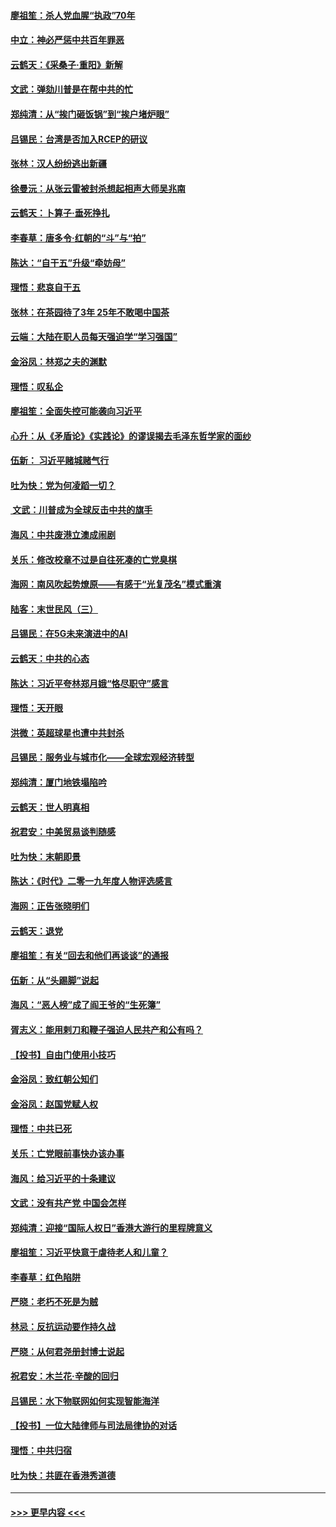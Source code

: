 #### [廖祖笙：杀人党血腥“执政”70年](../pages/nsc993/n11745144.md?t=12261055) 
#### [中立：神必严惩中共百年罪恶](../pages/nsc993/n11744970.md?t=12261055) 
#### [云鹤天：《采桑子‧重阳》新解](../pages/nsc993/n11744948.md?t=12261055) 
#### [文武：弹劾川普是在帮中共的忙](../pages/nsc993/n11744758.md?t=12261055) 
#### [郑纯清：从“挨门砸饭锅”到“挨户堵炉眼”](../pages/nsc993/n11744745.md?t=12261055) 
#### [吕锡民：台湾是否加入RCEP的研议](../pages/nsc993/n11744701.md?t=12261055) 
#### [张林：汉人纷纷逃出新疆](../pages/nsc993/n11743530.md?t=12261055) 
#### [徐曼沅：从张云雷被封杀想起相声大师吴兆南](../pages/nsc993/n11741816.md?t=12261055) 
#### [云鹤天：卜算子‧垂死挣扎](../pages/nsc993/n11739956.md?t=12261055) 
#### [李春草：唐多令‧红朝的“斗”与“拍”](../pages/nsc993/n11739830.md?t=12261055) 
#### [陈达：“自干五”升级“牵妨母”](../pages/nsc993/n11739724.md?t=12261055) 
#### [理悟：悲哀自干五](../pages/nsc993/n11739547.md?t=12261055) 
#### [张林：在茶园待了3年 25年不敢喝中国茶](../pages/nsc993/n11739240.md?t=12261055) 
#### [云端：大陆在职人员每天强迫学“学习强国”](../pages/nsc993/n11738735.md?t=12261055) 
#### [金浴凤：林郑之夫的渊默](../pages/nsc993/n11737735.md?t=12261055) 
#### [理悟：叹私企](../pages/nsc993/n11737715.md?t=12261055) 
#### [廖祖笙：全面失控可能袭向习近平](../pages/nsc993/n11737704.md?t=12261055) 
#### [心升：从《矛盾论》《实践论》的谬误揭去毛泽东哲学家的面纱](../pages/nsc993/n11736962.md?t=12261055) 
#### [伍新： 习近平赌城赌气行](../pages/nsc993/n11736929.md?t=12261055) 
#### [吐为快：党为何凌蹈一切？](../pages/nsc993/n11736915.md?t=12261055) 
#### [ 文武：川普成为全球反击中共的旗手](../pages/nsc993/n11736882.md?t=12261055) 
#### [海风：中共废港立澳成闹剧](../pages/nsc993/n11735857.md?t=12261055) 
#### [关乐：修改校章不过是自往死凑的亡党臭棋](../pages/nsc993/n11735097.md?t=12261055) 
#### [海网：南风吹起势燎原——有感于“光复茂名”模式重演](../pages/nsc993/n11732308.md?t=12261055) 
#### [陆客：末世民风（三）](../pages/nsc993/n11732211.md?t=12261055) 
#### [吕锡民：在5G未来演进中的AI](../pages/nsc993/n11730010.md?t=12261055) 
#### [云鹤天：中共的心态](../pages/nsc993/n11729906.md?t=12261055) 
#### [陈达：习近平夸林郑月娥“恪尽职守”感言](../pages/nsc993/n11729881.md?t=12261055) 
#### [理悟：天开眼](../pages/nsc993/n11729699.md?t=12261055) 
#### [洪微：英超球星也遭中共封杀](../pages/nsc993/n11727243.md?t=12261055) 
#### [吕锡民：服务业与城市化——全球宏观经济转型](../pages/nsc993/n11725845.md?t=12261055) 
#### [郑纯清：厦门地铁塌陷吟](../pages/nsc993/n11725813.md?t=12261055) 
#### [云鹤天：世人明真相](../pages/nsc993/n11725621.md?t=12261055) 
#### [祝君安：中美贸易谈判随感](../pages/nsc993/n11725609.md?t=12261055) 
#### [吐为快：末朝即景](../pages/nsc993/n11723365.md?t=12261055) 
#### [陈达：《时代》二零一九年度人物评选感言](../pages/nsc993/n11723337.md?t=12261055) 
#### [海网：正告张晓明们](../pages/nsc993/n11723228.md?t=12261055) 
#### [云鹤天：退党](../pages/nsc993/n11723056.md?t=12261055) 
#### [廖祖笙：有关“回去和他们再谈谈”的通报](../pages/nsc993/n11722442.md?t=12261055) 
#### [伍新：从“头踢脚”说起](../pages/nsc993/n11722429.md?t=12261055) 
#### [海风：“恶人榜”成了阎王爷的“生死簿”](../pages/nsc993/n11722272.md?t=12261055) 
#### [胥志义：能用剌刀和鞭子强迫人民共产和公有吗？](../pages/nsc993/n11720569.md?t=12261055) 
#### [【投书】自由门使用小技巧](../pages/nsc993/n11720180.md?t=12261055) 
#### [金浴凤：致红朝公知们](../pages/nsc993/n11720563.md?t=12261055) 
#### [金浴凤：赵国党赋人权](../pages/nsc993/n11720533.md?t=12261055) 
#### [理悟：中共已死](../pages/nsc993/n11720233.md?t=12261055) 
#### [关乐：亡党眼前事快办该办事](../pages/nsc993/n11719160.md?t=12261055) 
#### [海风：给习近平的十条建议](../pages/nsc993/n11717616.md?t=12261055) 
#### [文武：没有共产党 中国会怎样](../pages/nsc993/n11717584.md?t=12261055) 
#### [郑纯清：迎接“国际人权日”香港大游行的里程牌意义](../pages/nsc993/n11717417.md?t=12261055) 
#### [廖祖笙：习近平快意于虐待老人和儿童？](../pages/nsc993/n11715313.md?t=12261055) 
#### [李春草：红色陷阱](../pages/nsc993/n11715029.md?t=12261055) 
#### [严晓：老朽不死是为贼](../pages/nsc993/n11712910.md?t=12261055) 
#### [林忌：反抗运动要作持久战](../pages/nsc993/n11712623.md?t=12261055) 
#### [严晓：从何君尧册封博士说起](../pages/nsc993/n11712465.md?t=12261055) 
#### [祝君安：木兰花·辛酸的回归](../pages/nsc993/n11712381.md?t=12261055) 
#### [吕锡民：水下物联网如何实现智能海洋](../pages/nsc993/n11711158.md?t=12261055) 
#### [【投书】一位大陆律师与司法局律协的对话](../pages/nsc993/n11709675.md?t=12261055) 
#### [理悟：中共归宿](../pages/nsc993/n11710059.md?t=12261055) 
#### [吐为快：共匪在香港秀道德](../pages/nsc993/n11709979.md?t=12261055) 

----
#### [ >>> 更早内容 <<< ](../indexes/nsc993-earlier.md)
